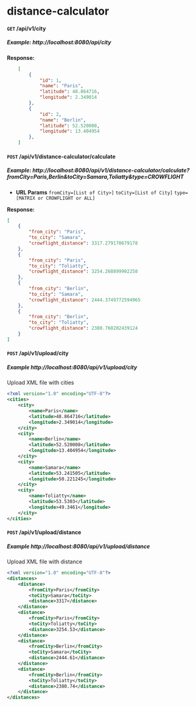 # distance-calculator


#### `GET` /api/v1/city
##### Example: http://localhost:8080/api/city

**Response:**
```json
    [
        {
            "id": 1,
            "name": "Paris",
            "latitude": 48.864716,
            "longitude": 2.349014
        },
        {
            "id": 2,
            "name": "Berlin",
            "latitude": 52.520008,
            "longitude": 13.404954
        },
    ]
```
#### `POST` /api/v1/distance-calculator/calculate
##### Example: http://localhost:8080/api/v1/distance-calculator/calculate?fromCity=Paris,Berlin&toCity=Samara,Toliatty&type=CROWFLIGHT

*  **URL Params**
`fromCity=[List of City>]`
`toCity=[List of City]`
`type=[MATRIX or CROWFLIGHT or ALL]`

**Response:**
```json
[
    {
        "from_city": "Paris",
        "to_city": "Samara",
        "crowflight_distance": 3317.279170679178
    },
    {
        "from_city": "Paris",
        "to_city": "Toliatty",
        "crowflight_distance": 3254.268899902258
    },
    {
        "from_city": "Berlin",
        "to_city": "Samara",
        "crowflight_distance": 2444.3749772594965
    },
    {
        "from_city": "Berlin",
        "to_city": "Toliatty",
        "crowflight_distance": 2380.760202439124
    }
]
```
#### `POST` /api/v1/upload/city
##### Example http://localhost:8080/api/v1/upload/city
Upload XML file with cities
```XML
<?xml version="1.0" encoding="UTF-8"?>
<cities>
    <city>
        <name>Paris</name>
        <latitude>48.864716</latitude>
        <longitude>2.349014</longitude>
    </city>
    <city>
        <name>Berlin</name>
        <latitude>52.520008</latitude>
        <longitude>13.404954</longitude>
    </city>
    <city>
        <name>Samara</name>
        <latitude>53.241505</latitude>
        <longitude>50.221245</longitude>
    </city>
    <city>
        <name>Toliatty</name>
        <latitude>53.5303</latitude>
        <longitude>49.3461</longitude>
    </city>
</cities>
```
#### `POST` /api/v1/upload/distance
##### Example http://localhost:8080/api/v1/upload/distance
Upload XML file with distance
```XML
<?xml version="1.0" encoding="UTF-8"?>
<distances>
    <distance>
        <fromCity>Paris</fromCity>
        <toCity>Samara</toCity>
        <distance>3317</distance>
    </distance>
    <distance>
        <fromCity>Paris</fromCity>
        <toCity>Toliatty</toCity>
        <distance>3254.53</distance>
    </distance>
    <distance>
        <fromCity>Berlin</fromCity>
        <toCity>Samara</toCity>
        <distance>2444.61</distance>
    </distance>
    <distance>
        <fromCity>Berlin</fromCity>
        <toCity>Toliatty</toCity>
        <distance>2380.74</distance>
    </distance>
</distances>
```
